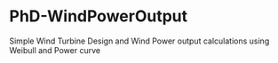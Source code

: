 # PhD-WindPowerOutput
Simple Wind Turbine Design and Wind Power output calculations using Weibull and Power curve
